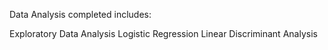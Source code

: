Data Analysis completed includes:

Exploratory Data Analysis
Logistic Regression
Linear Discriminant Analysis
